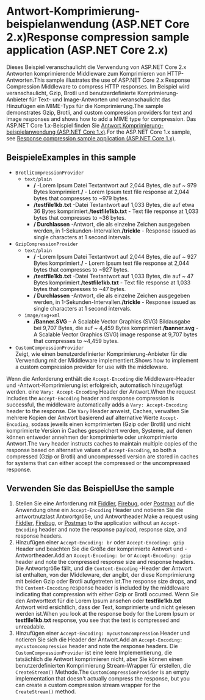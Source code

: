 # <a name="response-compression-sample-application-aspnet-core-2x"></a><span data-ttu-id="bbf3c-101">Antwort-Komprimierung-beispielanwendung (ASP.NET Core 2.x)</span><span class="sxs-lookup"><span data-stu-id="bbf3c-101">Response compression sample application (ASP.NET Core 2.x)</span></span>

<span data-ttu-id="bbf3c-102">Dieses Beispiel veranschaulicht die Verwendung von ASP.NET Core 2.x Antworten komprimierende Middleware zum Komprimieren von HTTP-Antworten.</span><span class="sxs-lookup"><span data-stu-id="bbf3c-102">This sample illustrates the use of ASP.NET Core 2.x Response Compression Middleware to compress HTTP responses.</span></span> <span data-ttu-id="bbf3c-103">Im Beispiel wird veranschaulicht, Gzip, Brotli und benutzerdefinierte Komprimierung-Anbieter für Text- und Image-Antworten und veranschaulicht das Hinzufügen ein MIME-Typs für die Komprimierung.</span><span class="sxs-lookup"><span data-stu-id="bbf3c-103">The sample demonstrates Gzip, Brotli, and custom compression providers for text and image responses and shows how to add a MIME type for compression.</span></span> <span data-ttu-id="bbf3c-104">Das ASP.NET Core 1.x-Beispiel finden Sie [Antwort Komprimierung-beispielanwendung (ASP.NET Core 1.x)](https://github.com/aspnet/AspNetCore.Docs/tree/master/aspnetcore/performance/response-compression/samples/1.x).</span><span class="sxs-lookup"><span data-stu-id="bbf3c-104">For the ASP.NET Core 1.x sample, see [Response compression sample application (ASP.NET Core 1.x)](https://github.com/aspnet/AspNetCore.Docs/tree/master/aspnetcore/performance/response-compression/samples/1.x).</span></span>

## <a name="examples-in-this-sample"></a><span data-ttu-id="bbf3c-105">Beispiele</span><span class="sxs-lookup"><span data-stu-id="bbf3c-105">Examples in this sample</span></span>

* `BrotliCompressionProvider`
  * `text/plain`
    * <span data-ttu-id="bbf3c-106">**/** -Lorem Ipsum Datei Textantwort auf 2,044 Bytes, die auf ~ 979 Bytes komprimiert.</span><span class="sxs-lookup"><span data-stu-id="bbf3c-106">**/** - Lorem Ipsum text file response at 2,044 bytes that compresses to ~979 bytes.</span></span>
    * <span data-ttu-id="bbf3c-107">**/testfile1kb.txt** -Datei Textantwort auf 1,033 Bytes, die auf etwa 36 Bytes komprimiert.</span><span class="sxs-lookup"><span data-stu-id="bbf3c-107">**/testfile1kb.txt** - Text file response at 1,033 bytes that compresses to ~36 bytes.</span></span>
    * <span data-ttu-id="bbf3c-108">**/ Durchlassen** -Antwort, die als einzelne Zeichen ausgegeben werden, in 1-Sekunden-Intervallen.</span><span class="sxs-lookup"><span data-stu-id="bbf3c-108">**/trickle** - Response issued as single characters at 1 second intervals.</span></span>
* `GzipCompressionProvider`
  * `text/plain`
    * <span data-ttu-id="bbf3c-109">**/** -Lorem Ipsum Datei Textantwort auf 2,044 Bytes, die auf ~ 927 Bytes komprimiert.</span><span class="sxs-lookup"><span data-stu-id="bbf3c-109">**/** - Lorem Ipsum text file response at 2,044 bytes that compresses to ~927 bytes.</span></span>
    * <span data-ttu-id="bbf3c-110">**/testfile1kb.txt** -Datei Textantwort auf 1,033 Bytes, die auf ~ 47 Bytes komprimiert.</span><span class="sxs-lookup"><span data-stu-id="bbf3c-110">**/testfile1kb.txt** - Text file response at 1,033 bytes that compresses to ~47 bytes.</span></span>
    * <span data-ttu-id="bbf3c-111">**/ Durchlassen** -Antwort, die als einzelne Zeichen ausgegeben werden, in 1-Sekunden-Intervallen.</span><span class="sxs-lookup"><span data-stu-id="bbf3c-111">**/trickle** - Response issued as single characters at 1 second intervals.</span></span>
  * `image/svg+xml`
    * <span data-ttu-id="bbf3c-112">**/Banner.SVG** – A Scalable Vector Graphics (SVG) Bildausgabe bei 9,707 Bytes, die auf ~ 4,459 Bytes komprimiert.</span><span class="sxs-lookup"><span data-stu-id="bbf3c-112">**/banner.svg** - A Scalable Vector Graphics (SVG) image response at 9,707 bytes that compresses to ~4,459 bytes.</span></span>
* `CustomCompressionProvider`<br><span data-ttu-id="bbf3c-113">Zeigt, wie einen benutzerdefinierter Komprimierung-Anbieter für die Verwendung mit der Middleware implementiert.</span><span class="sxs-lookup"><span data-stu-id="bbf3c-113">Shows how to implement a custom compression provider for use with the middleware.</span></span>

<span data-ttu-id="bbf3c-114">Wenn die Anforderung enthält die `Accept-Encoding` die Middleware-Header und -Antwort-Komprimierung ist erfolgreich, automatisch hinzugefügt werden. eine `Vary: Accept-Encoding` Header der Antwort.</span><span class="sxs-lookup"><span data-stu-id="bbf3c-114">When the request includes the `Accept-Encoding` header and response compression is successful, the middleware automatically adds a `Vary: Accept-Encoding` header to the response.</span></span> <span data-ttu-id="bbf3c-115">Die `Vary` Header anweist, Caches, verwalten Sie mehrere Kopien der Antwort basierend auf alternative Werte `Accept-Encoding`, sodass jeweils einen komprimierten (Gzip oder Brotli) und nicht komprimierte Version in Caches gespeichert werden, Systeme, auf denen können entweder annehmen der komprimierte oder unkomprimierte Antwort.</span><span class="sxs-lookup"><span data-stu-id="bbf3c-115">The `Vary` header instructs caches to maintain multiple copies of the response based on alternative values of `Accept-Encoding`, so both a compressed (Gzip or Brotli) and uncompressed version are stored in caches for systems that can either accept the compressed or the uncompressed response.</span></span>

## <a name="use-the-sample"></a><span data-ttu-id="bbf3c-116">Verwenden Sie das Beispiel</span><span class="sxs-lookup"><span data-stu-id="bbf3c-116">Use the sample</span></span>

1. <span data-ttu-id="bbf3c-117">Stellen Sie eine Anforderung mit [Fiddler](http://www.telerik.com/fiddler), [Firebug](http://getfirebug.com/), oder [Postman](https://www.getpostman.com/) auf die Anwendung ohne ein `Accept-Encoding` Header und notieren Sie die antwortnutzlast Antwortgröße, und Antwortheader.</span><span class="sxs-lookup"><span data-stu-id="bbf3c-117">Make a request using [Fiddler](http://www.telerik.com/fiddler), [Firebug](http://getfirebug.com/), or [Postman](https://www.getpostman.com/) to the application without an `Accept-Encoding` header and note the response payload, response size, and response headers.</span></span>
1. <span data-ttu-id="bbf3c-118">Hinzufügen einer `Accept-Encoding: br` oder `Accept-Encoding: gzip` Header und beachten Sie die Größe der komprimierte Antwort und -Antwortheader.</span><span class="sxs-lookup"><span data-stu-id="bbf3c-118">Add an `Accept-Encoding: br` or `Accept-Encoding: gzip` header and note the compressed response size and response headers.</span></span> <span data-ttu-id="bbf3c-119">Die Antwortgröße fällt, und die `Content-Encoding` -Header der Antwort ist enthalten, von der Middleware, der angibt, der diese Komprimierung mit beiden Gzip oder Brotli aufgetreten ist.</span><span class="sxs-lookup"><span data-stu-id="bbf3c-119">The response size drops, and the `Content-Encoding` response header is included by the middleware indicating that compression with either Gzip or Brotli occurred.</span></span> <span data-ttu-id="bbf3c-120">Wenn Sie den Antworttext für die Lorem Ipsum ansehen oder **testfile1kb.txt** Antwort wird ersichtlich, dass der Text, komprimierte und nicht gelesen werden ist.</span><span class="sxs-lookup"><span data-stu-id="bbf3c-120">When you look at the response body for the Lorem Ipsum or **testfile1kb.txt** response, you see that the text is compressed and unreadable.</span></span>
1. <span data-ttu-id="bbf3c-121">Hinzufügen einer `Accept-Encoding: mycustomcompression` Header und notieren Sie sich die Header der Antwort.</span><span class="sxs-lookup"><span data-stu-id="bbf3c-121">Add an `Accept-Encoding: mycustomcompression` header and note the response headers.</span></span> <span data-ttu-id="bbf3c-122">Die `CustomCompressionProvider` ist eine leere Implementierung, die tatsächlich die Antwort komprimieren nicht, aber Sie können einen benutzerdefinierten Komprimierung Stream-Wrapper für erstellen, die `CreateStream()` Methode.</span><span class="sxs-lookup"><span data-stu-id="bbf3c-122">The `CustomCompressionProvider` is an empty implementation that doesn't actually compress the response, but you can create a custom compression stream wrapper for the `CreateStream()` method.</span></span>
